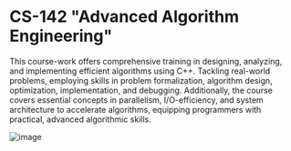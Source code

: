 # CS-142 "Advanced Algorithm Engineering"
This course-work offers comprehensive training in designing, analyzing, and implementing efficient algorithms using C++. Tackling real-world problems, employing skills in problem formalization, algorithm design, optimization, implementation, and debugging. Additionally, the course covers essential concepts in parallelism, I/O-efficiency, and system architecture to accelerate algorithms, equipping programmers with practical, advanced algorithmic skills.

![image](https://ae.ifi.uni-heidelberg.de/images/ae_cycle_AE-1.png)
